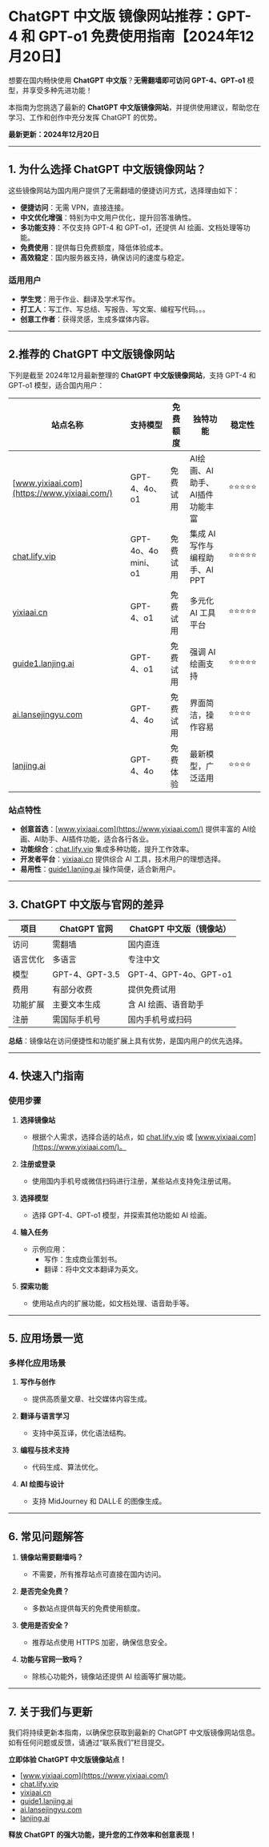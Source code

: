 # ChatGPT 中文版 镜像网站推荐：GPT-4 和 GPT-o1 免费使用指南【2024年12月20日】

想要在国内畅快使用 **ChatGPT 中文版**？**无需翻墙即可访问 GPT-4、GPT-o1** 模型，并享受多种先进功能！

本指南为您挑选了最新的 **ChatGPT 中文版镜像网站**，并提供使用建议，帮助您在学习、工作和创作中充分发挥 ChatGPT 的优势。

**最新更新：2024年12月20日**

---

## 1. 为什么选择 ChatGPT 中文版镜像网站？

这些镜像网站为国内用户提供了无需翻墙的便捷访问方式，选择理由如下：

- **便捷访问**：无需 VPN，直接连接。
- **中文优化增强**：特别为中文用户优化，提升回答准确性。
- **多功能支持**：不仅支持 GPT-4 和 GPT-o1，还提供 AI 绘画、文档处理等功能。
- **免费使用**：提供每日免费额度，降低体验成本。
- **高效稳定**：国内服务器支持，确保访问的速度与稳定。

### 适用用户

- **学生党**：用于作业、翻译及学术写作。
- **打工人**：写工作、写总结、写报告、写文案、编程写代码。。。
- **创意工作者**：获得灵感，生成多媒体内容。

---

## 2.推荐的 ChatGPT 中文版镜像网站

下列是截至 2024年12月最新整理的 **ChatGPT 中文版镜像网站**，支持 GPT-4 和 GPT-o1 模型，适合国内用户：

| 站点名称 | 支持模型 | 免费额度 | 独特功能 | 稳定性 |
|----------|----------|----------|----------|--------|
| [www.yixiaai.com](https://www.yixiaai.com/) | GPT-4、4o、o1 | 免费试用 | AI绘画、AI助手、AI插件 功能丰富 | ⭐⭐⭐⭐⭐ |
| [chat.lify.vip](https://chat.lify.vip/) | GPT-4o、4o mini、o1 | 免费试用 | 集成 AI 写作与编程助手、AI PPT | ⭐⭐⭐⭐⭐ |
| [yixiaai.cn](https://yixiaai.cn/) | GPT-4、o1 | 免费试用 | 多元化 AI 工具平台 | ⭐⭐⭐⭐⭐ |
| [guide1.lanjing.ai](https://guide1.lanjing.ai/) | GPT-4、o1 | 免费试用 | 强调 AI 绘画支持 | ⭐⭐⭐⭐⭐ |
| [ai.lansejingyu.com](https://ai.lansejingyu.com/) | GPT-4、4o | 免费试用 | 界面简洁，操作容易 | ⭐⭐⭐⭐ |
| [lanjing.ai](https://lanjing.ai/) | GPT-4、4o | 免费体验 | 最新模型，广泛适用 | ⭐⭐⭐⭐ |

### 站点特性

- **创意首选**：[www.yixiaai.com](https://www.yixiaai.com/) 提供丰富的 AI绘画、AI助手、AI插件功能，适合各行各业。
- **功能综合**：[chat.lify.vip](https://chat.lify.vip/) 集成多种功能，提升工作效率。
- **开发者平台**：[yixiaai.cn](https://yixiaai.cn/) 提供综合 AI 工具，技术用户的理想选择。
- **易用性**：[guide1.lanjing.ai](https://guide1.lanjing.ai/) 操作简便，适合新用户。

---

## 3. ChatGPT 中文版与官网的差异

| 项目 | ChatGPT 官网 | ChatGPT 中文版（镜像站） |
|------|--------------|--------------------------|
| 访问 | 需翻墙 | 国内直连 |
| 语言优化 | 多语言 | 专注中文 |
| 模型 | GPT-4、GPT-3.5 | GPT-4、GPT-4o、GPT-o1 |
| 费用 | 有部分收费 | 提供免费试用 |
| 功能扩展 | 主要文本生成 | 含 AI 绘画、语音助手 |
| 注册 | 需国际手机号 | 国内手机号或扫码 |

**总结**：镜像站在访问便捷性和功能扩展上具有优势，是国内用户的优先选择。

---

## 4. 快速入门指南

### 使用步骤

1. **选择镜像站**
   - 根据个人需求，选择合适的站点，如 [chat.lify.vip](https://chat.lify.vip/) 或 [www.yixiaai.com](https://www.yixiaai.com/)。

2. **注册或登录**
   - 使用国内手机号或微信扫码进行注册，某些站点支持免注册试用。

3. **选择模型**
   - 选择 GPT-4、GPT-o1 模型，并探索其他功能如 AI 绘画。

4. **输入任务**
   - 示例应用：
     - 写作：生成商业策划书。
     - 翻译：将中文文本翻译为英文。

5. **探索功能**
   - 使用站点内的扩展功能，如文档处理、语音助手等。

---

## 5. 应用场景一览

### 多样化应用场景

1. **写作与创作**
   - 提供高质量文章、社交媒体内容生成。

2. **翻译与语言学习**
   - 支持中英互译，优化语法结构。

3. **编程与技术支持**
   - 代码生成、算法优化。

4. **AI 绘图与设计**
   - 支持 MidJourney 和 DALL·E 的图像生成。

---

## 6. 常见问题解答

1. **镜像站需要翻墙吗？**
   - 不需要，所有推荐站点可直接在国内访问。

2. **是否完全免费？**
   - 多数站点提供每天的免费使用额度。

3. **使用是否安全？**
   - 推荐站点使用 HTTPS 加密，确保信息安全。

4. **功能与官网一致吗？**
   - 除核心功能外，镜像站还提供 AI 绘画等扩展功能。

---

## 7. 关于我们与更新

我们将持续更新本指南，以确保您获取到最新的 ChatGPT 中文版镜像网站信息。如有任何问题或反馈，请通过“联系我们”栏目提交。

**立即体验 ChatGPT 中文版镜像站点！**

- [www.yixiaai.com](https://www.yixiaai.com/)
- [chat.lify.vip](https://chat.lify.vip/)
- [yixiaai.cn](https://yixiaai.cn/)
- [guide1.lanjing.ai](https://guide1.lanjing.ai/)
- [ai.lansejingyu.com](https://ai.lansejingyu.com/)
- [lanjing.ai](https://lanjing.ai/)

**释放 ChatGPT 的强大功能，提升您的工作效率和创意表现！**
